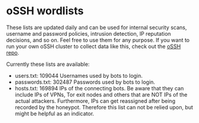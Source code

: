 # oSSH wordlists
These lists are updated daily and can be used for internal security scans, username and password policies, intrusion detection, IP reputation decisions, and so on. Feel free to use them for any purpose. If you want to run your own oSSH cluster to collect data like this, check out the [oSSH repo](https://github.com/toxyl/ossh).  

Currently these lists are available:  
- users.txt: 109044                                                                                                                                                                                                                                                                                                                                                                                                                                                                                                                                                           Usernames used by bots to login. 
- passwords.txt: 302487                                                                                                                                                                                                                                                                                                                                                                                                                                                                                                                                                           Passwords used by bots to login. 
- hosts.txt: 169894                                                                                                                                                                                                                                                                                                                                                                                                                                                                                                                                                           IPs of the connecting bots. Be aware that they can include IPs of VPNs, Tor exit nodes and others that are NOT IPs of the actual attackers. Furthermore, IPs can get reassigned after being recorded by the honeypot. Therefore this list can not be relied upon, but might be helpful as an indicator.
